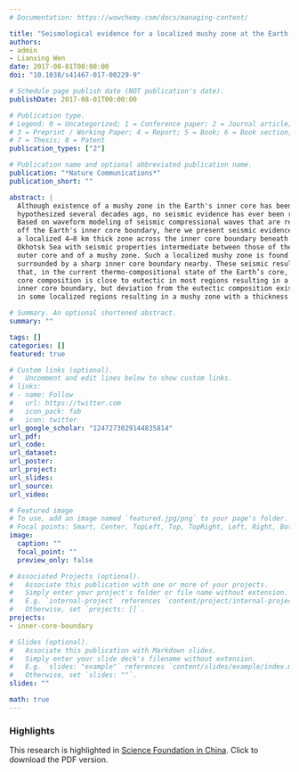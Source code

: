 ```yaml
---
# Documentation: https://wowchemy.com/docs/managing-content/

title: "Seismological evidence for a localized mushy zone at the Earth’s inner core boundary"
authors:
- admin
- Lianxing Wen
date: 2017-08-01T00:00:00
doi: "10.1038/s41467-017-00229-9"

# Schedule page publish date (NOT publication's date).
publishDate: 2017-08-01T00:00:00

# Publication type.
# Legend: 0 = Uncategorized; 1 = Conference paper; 2 = Journal article;
# 3 = Preprint / Working Paper; 4 = Report; 5 = Book; 6 = Book section;
# 7 = Thesis; 8 = Patent
publication_types: ["2"]

# Publication name and optional abbreviated publication name.
publication: "*Nature Communications*"
publication_short: ""

abstract: |
  Although existence of a mushy zone in the Earth's inner core has been
  hypothesized several decades ago, no seismic evidence has ever been reported.
  Based on waveform modeling of seismic compressional waves that are reflected
  off the Earth's inner core boundary, here we present seismic evidence for
  a localized 4–8 km thick zone across the inner core boundary beneath southwest
  Okhotsk Sea with seismic properties intermediate between those of the inner and
  outer core and of a mushy zone. Such a localized mushy zone is found to be
  surrounded by a sharp inner core boundary nearby. These seismic results suggest
  that, in the current thermo-compositional state of the Earth’s core, the outer
  core composition is close to eutectic in most regions resulting in a sharp
  inner core boundary, but deviation from the eutectic composition exists
  in some localized regions resulting in a mushy zone with a thickness of 4–8 km.

# Summary. An optional shortened abstract.
summary: ""

tags: []
categories: []
featured: true

# Custom links (optional).
#   Uncomment and edit lines below to show custom links.
# links:
# - name: Follow
#   url: https://twitter.com
#   icon_pack: fab
#   icon: twitter
url_google_scholar: "1247273029144835814"
url_pdf:
url_code:
url_dataset:
url_poster:
url_project:
url_slides:
url_source:
url_video:

# Featured image
# To use, add an image named `featured.jpg/png` to your page's folder.
# Focal points: Smart, Center, TopLeft, Top, TopRight, Left, Right, BottomLeft, Bottom, BottomRight.
image:
  caption: ""
  focal_point: ""
  preview_only: false

# Associated Projects (optional).
#   Associate this publication with one or more of your projects.
#   Simply enter your project's folder or file name without extension.
#   E.g. `internal-project` references `content/project/internal-project/index.md`.
#   Otherwise, set `projects: []`.
projects:
- inner-core-boundary

# Slides (optional).
#   Associate this publication with Markdown slides.
#   Simply enter your slide deck's filename without extension.
#   E.g. `slides: "example"` references `content/slides/example/index.md`.
#   Otherwise, set `slides: ""`.
slides: ""

math: true
---
```


### Highlights

This research is highlighted in [Science Foundation in China](http://www.nsfc.gov.cn/csc/20345/20350/2018/article_list_201802en.html). Click [<i class="far fa-file-pdf"></i>](Scientific-Fundation-In-China.pdf) to download the PDF version.
